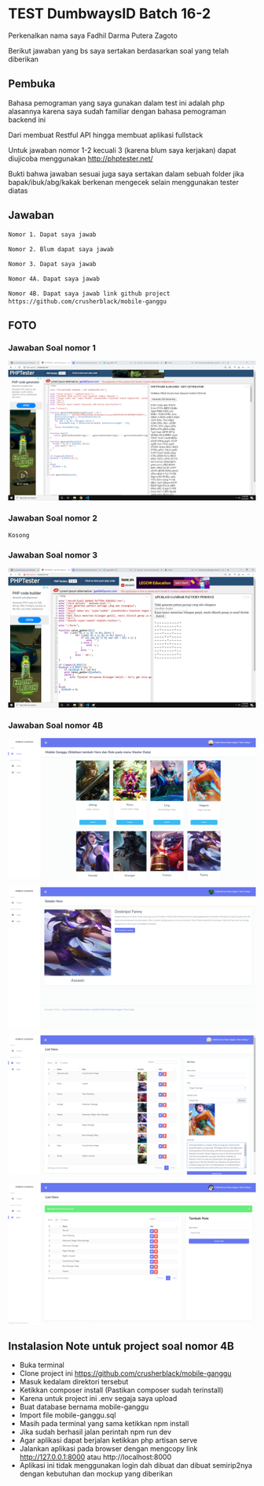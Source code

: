 # TEST DumbwaysID Batch 16-2

Perkenalkan nama saya Fadhil Darma Putera Zagoto

Berikut jawaban yang bs saya sertakan berdasarkan soal yang telah diberikan

## Pembuka

Bahasa pemograman yang saya gunakan dalam test ini adalah php alasannya karena saya sudah familiar dengan bahasa pemograman backend ini

Dari membuat Restful API hingga membuat aplikasi fullstack

Untuk jawaban nomor 1-2 kecuali 3 (karena blum saya kerjakan) dapat diujicoba menggunakan http://phptester.net/

Bukti bahwa jawaban sesuai juga saya sertakan dalam sebuah folder jika bapak/ibuk/abg/kakak berkenan mengecek selain menggunakan tester diatas

## Jawaban
```
Nomor 1. Dapat saya jawab
```
```
Nomor 2. Blum dapat saya jawab
```
```
Nomor 3. Dapat saya jawab
```
```
Nomor 4A. Dapat saya jawab
```
```
Nomor 4B. Dapat saya jawab link github project https://github.com/crusherblack/mobile-ganggu
```

## FOTO

### Jawaban Soal nomor 1

![Jawaban Soal Nomor 1](https://github.com/crusherblack/TestDumbwaysID-16-2/blob/master/Bukti%20Hasil%20(Gambar)/1.png)

### Jawaban Soal nomor 2
````
Kosong
````

### Jawaban Soal nomor 3

![Jawaban Soal Nomor 3](https://github.com/crusherblack/TestDumbwaysID-16-2/blob/master/Bukti%20Hasil%20(Gambar)/3.png)

### Jawaban Soal nomor 4B

![Home](https://github.com/crusherblack/TestDumbwaysID-16-2/blob/master/Bukti%20Hasil%20(Gambar)/4b-1.png)

![Details](https://github.com/crusherblack/TestDumbwaysID-16-2/blob/master/Bukti%20Hasil%20(Gambar)/4b-2.png)

![CRUD Hero](https://github.com/crusherblack/TestDumbwaysID-16-2/blob/master/Bukti%20Hasil%20(Gambar)/4b-3.png)

![CRUD Role](https://github.com/crusherblack/TestDumbwaysID-16-2/blob/master/Bukti%20Hasil%20(Gambar)/4b-4.png)

## Instalasion Note untuk project soal nomor 4B
* Buka terminal
* Clone project ini https://github.com/crusherblack/mobile-ganggu
* Masuk kedalam direktori tersebut
* Ketikkan composer install (Pastikan composer sudah terinstall)
* Karena untuk project ini .env segaja saya upload
* Buat database bernama mobile-ganggu
* Import file mobile-ganggu.sql 
* Masih pada terminal yang sama ketikkan npm install 
* Jika sudah berhasil jalan perintah npm run dev
* Agar aplikasi dapat berjalan ketikkan php artisan serve
* Jalankan aplikasi pada browser dengan mengcopy link http://127.0.0.1:8000 atau http://localhost:8000
* Aplikasi ini tidak menggunakan login dah dibuat dan dibuat semirip2nya dengan kebutuhan dan mockup yang diberikan
